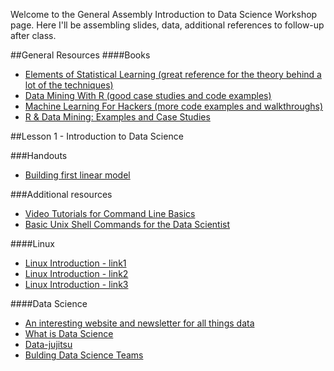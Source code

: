 Welcome to the General Assembly Introduction to Data Science Workshop page.  Here I'll be assembling slides, data, additional references to follow-up after class.

##General Resources
####Books
- [Elements of Statistical Learning (great reference for the theory behind a lot of the techniques)](http://www-stat.stanford.edu/~tibs/ElemStatLearn/)
- [Data Mining With R (good case studies and code examples)](http://www.dcc.fc.up.pt/~ltorgo/DataMiningWithR/)
- [Machine Learning For Hackers (more code examples and walkthroughs)](https://github.com/johnmyleswhite/ML_for_Hackers)
- [R & Data Mining: Examples and Case Studies](http://cran.r-project.org/doc/contrib/Zhao_R_and_data_mining.pdf)

##Lesson 1 - Introduction to Data Science

###Handouts
- [Building first linear model](https://github.com/hptdss/DS-Intro/wiki/Building-your-first-Linear-Model)

###Additional resources
- [Video Tutorials for Command Line Basics](http://drupalize.me/series/command-line-basics-series)
- [Basic Unix Shell Commands for the Data Scientist](http://practical-data-science.blogspot.com/2012/09/basic-unix-shell-commands-for-data.html)

####Linux
- [Linux Introduction - link1](https://marylou.byu.edu/documentation/unix-tutorial/)
- [Linux Introduction - link2](http://tldp.org/LDP/intro-linux/html/index.html )
- [Linux Introduction - link3](http://tldp.org/guides.html)

####Data Science
- [An interesting website and newsletter for all things data](http://strata.oreilly.com)
- [What is Data Science](http://radar.oreilly.com/2010/06/what-is-data-science.html)
- [Data-jujitsu](http://radar.oreilly.com/2012/07/data-jujitsu.html)
- [Bulding Data Science Teams](http://radar.oreilly.com/2011/09/building-data-science-teams.html)


